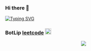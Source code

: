 ### Hi there 👋
<a href="https://git.io/typing-svg"><img src="https://readme-typing-svg.herokuapp.com?font=Fira+Code&weight=500&size=24&duration=3000&pause=500&color=411DF7&center=true&width=1000&lines=%E9%B8%A1%E4%BD%A0%E5%A4%AA%E7%BE%8E;Babe" alt="Typing SVG" /></a>

<!--
**BotLip/BotLip** is a ✨ _special_ ✨ repository because its `README.md` (this file) appears on your GitHub profile.

Here are some ideas to get you started:

- 🔭 I’m currently working on ...
- 🌱 I’m currently learning ...
- 👯 I’m looking to collaborate on ...
- 🤔 I’m looking for help with ...
- 💬 Ask me about ...
- 📫 How to reach me: ...
- 😄 Pronouns: ...
- ⚡ Fun fact: ...
-->

### BotLip [leetcode](https://leetcode-cn.com/u/BotLip/) <img src="https://raw.githubusercontent.com/Martinheinz/master/wave.gif" width = "20px">

<div align="center">
  <img src="https://github-readme-stats.vercel.app/api?username=BotLip&show_icons=true&theme=transparent" /> 
</div>



